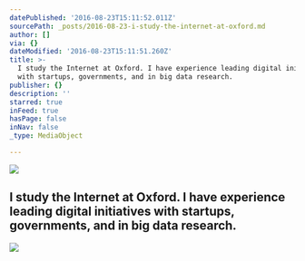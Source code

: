```yaml
---
datePublished: '2016-08-23T15:11:52.011Z'
sourcePath: _posts/2016-08-23-i-study-the-internet-at-oxford.md
author: []
via: {}
dateModified: '2016-08-23T15:11:51.260Z'
title: >-
  I study the Internet at Oxford. I have experience leading digital initiatives
  with startups, governments, and in big data research.
publisher: {}
description: ''
starred: true
inFeed: true
hasPage: false
inNav: false
_type: MediaObject

---
```

![](https://the-grid-user-content.s3-us-west-2.amazonaws.com/2a194ac8-fcf3-4add-862d-2d1db71ebef1.jpg)

## I study the Internet at Oxford. I have experience leading digital initiatives with startups, governments, and in big data research.
![](https://the-grid-user-content.s3-us-west-2.amazonaws.com/a5a5da93-9eb7-46fe-8909-293b19824812.jpg)
